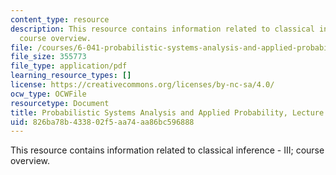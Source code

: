 ```yaml
---
content_type: resource
description: This resource contains information related to classical inference - III;
  course overview.
file: /courses/6-041-probabilistic-systems-analysis-and-applied-probability-fall-2010/826ba78b433802f5aa74aa86bc596888_MIT6_041F10_L25.pdf
file_size: 355773
file_type: application/pdf
learning_resource_types: []
license: https://creativecommons.org/licenses/by-nc-sa/4.0/
ocw_type: OCWFile
resourcetype: Document
title: Probabilistic Systems Analysis and Applied Probability, Lecture 25
uid: 826ba78b-4338-02f5-aa74-aa86bc596888
---
```

This resource contains information related to classical inference - III; course overview.